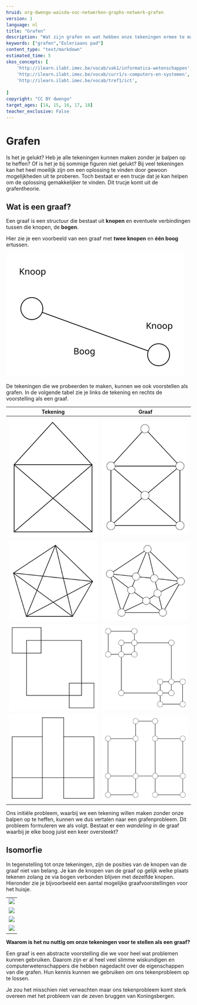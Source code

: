 ```yaml
---
hruid: org-dwengo-waisda-soc-netwerken-graphs-netwerk-grafen
version: 1
language: nl
title: "Grafen"
description: "Wat zijn grafen en wat hebben onze tekeningen ermee te maken?"
keywords: ["grafen","Euleriaans pad"]
content_type: "text/markdown"
estimated_time: 5
skos_concepts: [
    'http://ilearn.ilabt.imec.be/vocab/vak1/informatica-wetenschappen', 
    'http://ilearn.ilabt.imec.be/vocab/curr1/s-computers-en-systemen',
    'http://ilearn.ilabt.imec.be/vocab/tref1/ict',

]
copyright: "CC BY dwengo"
target_ages: [14, 15, 16, 17, 18]
teacher_exclusive: False
---
```


# Grafen

Is het je gelukt? Heb je alle tekeningen kunnen maken zonder je balpen op te heffen? Of is het je bij sommige figuren niet gelukt? Bij veel tekeningen kan het heel moeilijk zijn om een oplossing te vinden door gewoon mogelijkheden uit te proberen. Toch bestaat er een trucje dat je kan helpen om de oplossing gemakkelijker te vinden. Dit trucje komt uit de grafentheorie. 


<div class="dwengo-content sideinfo">
<h2 class="title">Wat is een graaf?</h2>
<div class="content">
Een graaf is een structuur die bestaat uit <strong>knopen</strong> en eventuele verbindingen tussen die knopen, de <strong>bogen</strong>.
</div>
</div>

Hier zie je een voorbeeld van een graaf met **twee knopen** en **één boog** ertussen.

![](img/simple_twonode.svg)

De tekeningen die we probeerden te maken, kunnen we ook voorstellen als grafen. In de volgende tabel zie je links de tekening en rechts de voorstelling als een graaf.

| Tekening | Graaf |
|-|:-:|
| ![](img/euler1.svg) | ![](img/euler1_graph.svg) |
| ![](img/euler2.svg) | ![](img/euler2_graph.svg) |
| ![](img/euler3.svg) | ![](img/euler3_graph.svg) |
| ![](img/euler4.svg) | ![](img/euler4_graph.svg) |


Ons initiële probleem, waarbij we een tekening willen maken zonder onze balpen op te heffen, kunnen we dus vertalen naar een grafenprobleem. Dit probleem formuleren we als volgt. Bestaat er een *wandeling* in de graaf waarbij je elke boog juist een keer oversteekt?

<div class="dwengo-content sideinfo">
    <h2 class="title">Isomorfie</h2>
    <div class="content">
        In tegenstelling tot onze tekeningen, zijn de posities van de knopen van de graaf niet van belang. Je kan de knopen van de graaf op gelijk welke plaats tekenen zolang ze via bogen verbonden blijven met dezelfde knopen. Hieronder zie je bijvoorbeeld een aantal mogelijke graafvoorstellingen voor het huisje.
        <table>
            <tr><td><img src="images/euler1_graph.svg"></img></td></tr>
            <tr><td><img src="images/euler1_graph_var2.svg"></img></td></tr>
            <tr><td><img src="images/euler1_graph_var3.svg"></img></td></tr>
            <tr><td><img src="images/euler1_graph_var4.svg"></img></td></tr>
        </table>
    </div>
</div>


**Waarom is het nu nuttig om onze tekeningen voor te stellen als een graaf?**


Een graaf is een abstracte voorstelling die we voor heel wat problemen kunnen gebruiken. Daarom zijn er al heel veel slimme wiskundigen en computerwetenschappers die hebben nagedacht over de eigenschappen van die grafen. Hun kennis kunnen we gebruiken om ons tekenprobleem op te lossen.

Je zou het misschien niet verwachten maar ons tekenprobleem komt sterk overeen met het probleem van de zeven bruggen van Koningsbergen.
